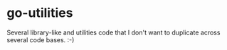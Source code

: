 # go-utilities
Several library-like and utilities code that I don't want to duplicate across several code bases. :-)
